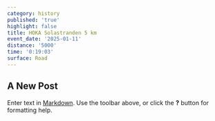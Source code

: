 ```yaml
---
category: history
published: 'true'
highlight: false
title: HOKA Solastranden 5 km
event_date: '2025-01-11'
distance: '5000'
time: '0:19:03'
surface: Road
---
```

## A New Post

Enter text in [Markdown](http://daringfireball.net/projects/markdown/). Use the toolbar above, or click the **?** button for formatting help.
